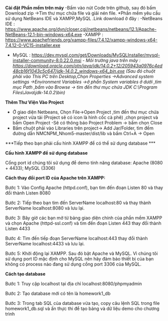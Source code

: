 
**Cài đặt Phần mềm trên máy**
-Bấm vào nút Code trên github, sau đó bấm Download zip
->Tìm thư mục chứa file và giải nén file.
*Phần mềm yêu cầu sử dụng NetBeans IDE và XAMPP,MySQL .Link download ở đây :
-NetBeans IDE : https://www.apache.org/dyn/closer.cgi/netbeans/netbeans/12.1/Apache-NetBeans-12.1-bin-windows-x64.exe
-XAMPP : https://www.apachefriends.org/xampp-files/7.4.12/xampp-windows-x64-7.4.12-0-VC15-installer.exe
- MySQL : https://dev.mysql.com/get/Downloads/MySQLInstaller/mysql-installer-community-8.0.22.0.msi
*- Môi trường java trên máy : https://download.oracle.com/otn/java/jdk/14.0.2+12/205943a0976c4ed48cb16f1043c5c647/jdk-14.0.2_windows-x64_bin.exe
(Sau đó chuột phải vào This PC trên Desktop,Chọn Properties ->Advanced system settings ->Environment Variables ->ở phần System variables ở dưới ,tìm mục Path ,bấm vào Browse -> tìm đến thư mục chứa JDK C:\Program Files\Java\jdk-14.0.2\bin)*

**Thêm Thư Viện Vào Project**
- Ở giao diện Netbeans, Chọn File->Open Project ,tìm đến thư mục chứa project vừa tải (Project sẽ có icon là hình cốc cà phê) ,chọn project và bấm Open Project
-Sẽ có thông báo Project Problem -> bấm chọn Close
- Bấm chuột phải vào Libraries trên project-> Add Jar/Folder, tìm đếm đường dẫn NMCNPM_Nhom5-master/dist/lib và bấm Ctrl+A -> Open

***Tiếp theo bạn phải cấu hình XAMPP để có thể sử dụng database ***

**Cấu hình XAMPP để sử dụng database**

Cổng port id chúng tôi sử dụng để demo tính năng database: Apache (8080 + 4433); MySQL (3306)

**Cách thay đổi port ID của Apache trên XAMPP:**

Bước 1: Vào Config Apache (httpd.conf), bạn tìm đến đoạn Listen 80 và thay đổi thành Listen 8080

Bước 2: Tiếp theo bạn tìm đến ServerName localhost:80 và thay thành ServerName localhost:8080 và lưu lại.

Bước 3: Bây giờ các bạn mở từ bảng giao diện chính của phần mềm XAMPP và chọn Apache (httpd-ssl.conf) và tìm đến đoạn Listen 443 thay đổi thành Listen 4433

Bước 4: Tìm đến tiếp đoạn <VirtualHost default:443> ServerName localhost:443 thay đổi thành <VirtualHost default:4433> ServerName localhost:4433 và lưu lại.

Bước 5: Khởi động lại XAMPP. Sau đó bật Apache và MySQL. Vì chúng tôi sử dụng port ID mặc định cho MySQL nên hãy đảm bảo thiết bị của bạn không có process nào đang sử dụng cổng port 3306 của MySQL.

**Cách tạo database**

Bước 1: Truy cập localhost tại địa chỉ localhost:8080/phpmyadmin

Bước 2: Tạo database mới có tên là homework1_db

Bước 3: Trong tab SQL của database vừa tạo, copy câu lệnh SQL trong file homework1_db.sql và ấn thực thi để tạo bảng và dữ liệu demo cho chương trình 
